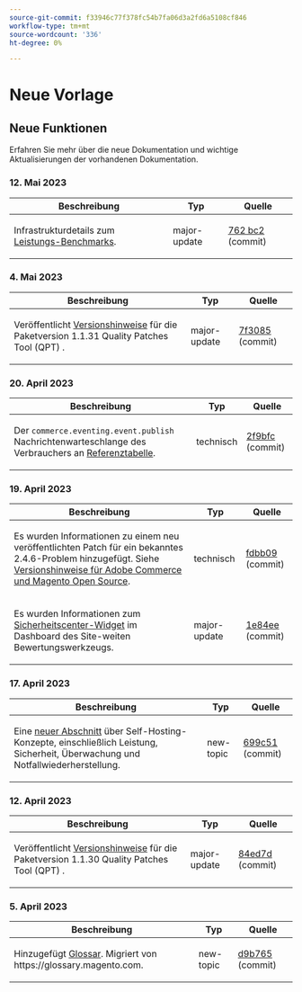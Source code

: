 ```yaml
---
source-git-commit: f33946c77f378fc54b7fa06d3a2fd6a5108cf846
workflow-type: tm+mt
source-wordcount: '336'
ht-degree: 0%

---
```

# Neue Vorlage

## Neue Funktionen

Erfahren Sie mehr über die neue Dokumentation und wichtige Aktualisierungen der vorhandenen Dokumentation.

### 12. Mai 2023

<table style="table-layout:auto;">
  <thead>
    <tr>
      <th>Beschreibung</th>
      <th>Typ</th>
      <th>Quelle</th>
    </tr>
  </thead>
  <tbody>
    <tr>
      <td><p>Infrastrukturdetails zum <a href="https://experienceleague.adobe.com/docs/commerce-operations/implementation-playbook/infrastructure/performance/benchmarks.html">Leistungs-Benchmarks</a>.</p>
</td>
      <td>major-update</td>
      <td><a href="https://github.com/AdobeDocs/commerce-operations.en/commit/762bc2b9bdd19d92707525044a4178b6e89e4a3d">762 bc2</a> (commit)</td>
    </tr>
  </tbody>
</table>

### 4. Mai 2023

<table style="table-layout:auto;">
  <thead>
    <tr>
      <th>Beschreibung</th>
      <th>Typ</th>
      <th>Quelle</th>
    </tr>
  </thead>
  <tbody>
    <tr>
      <td><p>Veröffentlicht <a href="https://experienceleague.adobe.com/docs/commerce-operations/tools/quality-patches-tool/release-notes.html">Versionshinweise</a> für die Paketversion 1.1.31 Quality Patches Tool (QPT) .</p>
</td>
      <td>major-update</td>
      <td><a href="https://github.com/AdobeDocs/commerce-operations.en/commit/7f30857b612d027dfce26fac1f947006f28ecfa6">7f3085</a> (commit)</td>
    </tr>
  </tbody>
</table><!-- date_group -->

### 20. April 2023

<table style="table-layout:auto;">
  <thead>
    <tr>
      <th>Beschreibung</th>
      <th>Typ</th>
      <th>Quelle</th>
    </tr>
  </thead>
  <tbody>
    <tr>
      <td><p>Der <code class="language-plaintext highlighter-rouge">commerce.eventing.event.publish</code> Nachrichtenwarteschlange des Verbrauchers an <a href="https://experienceleague.adobe.com/docs/commerce-operations/configuration-guide/message-queues/consumers.html">Referenztabelle</a>.</p>
</td>
      <td>technisch</td>
      <td><a href="https://github.com/AdobeDocs/commerce-operations.en/commit/2f9bfcf9a8232cbe659062a9b1bc88eda3d9158c">2f9bfc</a> (commit)</td>
    </tr>
  </tbody>
</table>

### 19. April 2023

<table style="table-layout:auto;">
  <thead>
    <tr>
      <th>Beschreibung</th>
      <th>Typ</th>
      <th>Quelle</th>
    </tr>
  </thead>
  <tbody>
    <tr>
      <td><p>Es wurden Informationen zu einem neu veröffentlichten Patch für ein bekanntes 2.4.6-Problem hinzugefügt. Siehe <a href="https://experienceleague.adobe.com/docs/commerce-operations/release/notes/overview.html">Versionshinweise für Adobe Commerce und Magento Open Source</a>.</p>
</td>
      <td>technisch</td>
      <td><a href="https://github.com/AdobeDocs/commerce-operations.en/commit/fdbb0959b615689eba3068bc93c4c9876c7a7972">fdbb09</a> (commit)</td>
    </tr>
    <tr>
      <td><p>Es wurden Informationen zum <a href="https://experienceleague.adobe.com/docs/commerce-operations/tools/site-wide-analysis-tool/dashboard.html">Sicherheitscenter-Widget</a> im Dashboard des Site-weiten Bewertungswerkzeugs.</p>
</td>
      <td>major-update</td>
      <td><a href="https://github.com/AdobeDocs/commerce-operations.en/commit/1e84ee6db07ec9080971de22a24fe8a7d8705916">1e84ee</a> (commit)</td>
    </tr>
  </tbody>
</table>

### 17. April 2023

<table style="table-layout:auto;">
  <thead>
    <tr>
      <th>Beschreibung</th>
      <th>Typ</th>
      <th>Quelle</th>
    </tr>
  </thead>
  <tbody>
    <tr>
      <td><p>Eine <a href="https://experienceleague.adobe.com/docs/commerce-operations/implementation-playbook/infrastructure/self-hosting/overview.html">neuer Abschnitt</a> über Self-Hosting-Konzepte, einschließlich Leistung, Sicherheit, Überwachung und Notfallwiederherstellung.</p>
</td>
      <td>new-topic</td>
      <td><a href="https://github.com/AdobeDocs/commerce-operations.en/commit/699c512de9c6d28ba354f02b4db76975eb5410a9">699c51</a> (commit)</td>
    </tr>
  </tbody>
</table>

### 12. April 2023

<table style="table-layout:auto;">
  <thead>
    <tr>
      <th>Beschreibung</th>
      <th>Typ</th>
      <th>Quelle</th>
    </tr>
  </thead>
  <tbody>
    <tr>
      <td><p>Veröffentlicht <a href="https://experienceleague.adobe.com/docs/commerce-operations/tools/quality-patches-tool/release-notes.html">Versionshinweise</a> für die Paketversion 1.1.30 Quality Patches Tool (QPT) .</p>
</td>
      <td>major-update</td>
      <td><a href="https://github.com/AdobeDocs/commerce-operations.en/commit/84ed7dd2c24eef437d6719d9758da43423347eeb">84ed7d</a> (commit)</td>
    </tr>
  </tbody>
</table>

### 5. April 2023

<table style="table-layout:auto;">
  <thead>
    <tr>
      <th>Beschreibung</th>
      <th>Typ</th>
      <th>Quelle</th>
    </tr>
  </thead>
  <tbody>
    <tr>
      <td><p>Hinzugefügt <a href="https://experienceleague.adobe.com/docs/commerce-operations/operational-playbook/glossary.html">Glossar</a>. Migriert von https://glossary.magento.com.</p>
</td>
      <td>new-topic</td>
      <td><a href="https://github.com/AdobeDocs/commerce-operations.en/commit/d9b7659e5d4c3770956f0c2a96e5c97a3dc2af19">d9b765</a> (commit)</td>
    </tr>
  </tbody>
</table><!-- date_group --><!-- month_group --><!-- year_group -->
